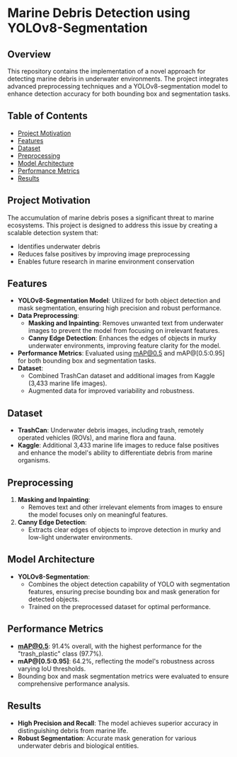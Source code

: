 # Marine Debris Detection using YOLOv8-Segmentation

## Overview
This repository contains the implementation of a novel approach for detecting marine debris in underwater environments. The project integrates advanced preprocessing techniques and a YOLOv8-segmentation model to enhance detection accuracy for both bounding box and segmentation tasks. 

## Table of Contents
- [Project Motivation](#project-motivation)
- [Features](#features)
- [Dataset](#dataset)
- [Preprocessing](#preprocessing)
- [Model Architecture](#model-architecture)
- [Performance Metrics](#performance-metrics)
- [Results](#results)

## Project Motivation
The accumulation of marine debris poses a significant threat to marine ecosystems. This project is designed to address this issue by creating a scalable detection system that:

* Identifies underwater debris
* Reduces false positives by improving image preprocessing
* Enables future research in marine environment conservation

## Features
- **YOLOv8-Segmentation Model**: Utilized for both object detection and mask segmentation, ensuring high precision and robust performance.
- **Data Preprocessing**:
  - **Masking and Inpainting**: Removes unwanted text from underwater images to prevent the model from focusing on irrelevant features.
  - **Canny Edge Detection**: Enhances the edges of objects in murky underwater environments, improving feature clarity for the model.
- **Performance Metrics**: Evaluated using mAP@0.5 and mAP@[0.5:0.95] for both bounding box and segmentation tasks.
- **Dataset**:
  - Combined TrashCan dataset and additional images from Kaggle (3,433 marine life images).
  - Augmented data for improved variability and robustness.

## Dataset
- **TrashCan**: Underwater debris images, including trash, remotely operated vehicles (ROVs), and marine flora and fauna.
- **Kaggle**: Additional 3,433 marine life images to reduce false positives and enhance the model's ability to differentiate debris from marine organisms.

## Preprocessing

1. **Masking and Inpainting**:
   - Removes text and other irrelevant elements from images to ensure the model focuses only on meaningful features.
2. **Canny Edge Detection**:
   - Extracts clear edges of objects to improve detection in murky and low-light underwater environments.


## Model Architecture

- **YOLOv8-Segmentation**:
  - Combines the object detection capability of YOLO with segmentation features, ensuring precise bounding box and mask generation for detected objects.
  - Trained on the preprocessed dataset for optimal performance.

## Performance Metrics

- **mAP@0.5**: 91.4% overall, with the highest performance for the "trash_plastic" class (97.7%).
- **mAP@[0.5:0.95]**: 64.2%, reflecting the model's robustness across varying IoU thresholds.
- Bounding box and mask segmentation metrics were evaluated to ensure comprehensive performance analysis.

## Results

- **High Precision and Recall**: The model achieves superior accuracy in distinguishing debris from marine life.
- **Robust Segmentation**: Accurate mask generation for various underwater debris and biological entities.

